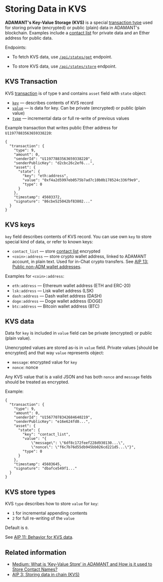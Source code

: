 # Storing Data in KVS

**ADAMANT's Key-Value Storage (KVS)** is a special [transaction type](https://github.com/Adamant-im/adamant/wiki/Transaction-Types#Type-9-Storing-data) used for storing private (encrypted) or public (plain) data in ADAMANT's blockchain. Examples include a [contact list](https://github.com/Adamant-im/adamant/wiki/Working-with-Contact-List) for private data and an Ether address for public data.

Endpoints:

- To fetch KVS data, use [`/api/states/get`](https://github.com/Adamant-im/adamant/wiki/API-Specification#get-states) endpoint.

- To store KVS data, use [`/api/states/store`](https://github.com/Adamant-im/adamant/wiki/API-Specification#register-store-in-kvs-transaction) endpoint.

## KVS Transaction

KVS [transaction](https://github.com/Adamant-im/adamant/wiki/API-Specification#Get-List-of-Transactions) is of type `9` and contains `asset` field with `state` object:

- [`key`](#kvs-keys) — describes contents of KVS record
- [`value`](#kvs-data) — is data for key. Can be private (encrypted) or public (plain value)
- [`type`](#kvs-store-types) — incremental data or full re-write of previous values

Example transaction that writes public Ether address for `U11977883563659338220`:

```json{3,7-13}
{
  "transaction": {
    "type": 9,
    "amount": 0,
    "senderId": "U11977883563659338220",
    "senderPublicKey": "d2cbc26c2ef6...",
    "asset": {
      "state": {
        "key": "eth:address",
        "value": "0xf4a2d5997eb0575b7ad7c10b0b178524c336f9e9",
        "type": 0
      }
    },
    "timestamp": 45603372,
    "signature": "86cbe525042bf83802..."
  }
}
```

## KVS keys

`key` field describes contents of KVS record. You can use own `key` to store special kind of data, or refer to known keys:

- `contact_list` — store [contact list](https://github.com/Adamant-im/adamant/wiki/Working-with-Contact-List) encrypted
- `<coin>:address` — store crypto wallet address, linked to ADAMANT account, in plain text. Used for in-Chat crypto transfers. See [AIP 13: Public non-ADM wallet addresses](https://aips.adamant.im/AIPS/aip-13).

Examples for `<coin>:address`:

- `eth:address` — Ethereum wallet address (ETH and ERC-20)
- `lsk:address` — Lisk wallet address (LSK)
- `dash:address` — Dash wallet address (DASH)
- `doge:address` — Doge wallet address (DOGE)
- `btc:address` — Bitcoin wallet address (BTC)

## KVS data

Data for `key` is included in `value` field can be private (encrypted) or public (plain value).

Unencrypted values are stored as-is in `value` field. Private values [should be encrypted] and that way `value` represents object:

- `message`: encrypted value for `key`
- `nonce`: nonce

Any KVS value that is a valid JSON and has both `nonce` and `message` fields should be treated as encrypted.

Example:

```json{3,7-15}
{
  "transaction": {
    "type": 9,
    "amount": 0,
    "senderId": "U15677078342684640219",
    "senderPublicKey": "e16e624fd0...",
    "asset": {
      "state": {
        "key": "contact_list",
        "value": "{
            \"message\": \"6df8c172feef228d930130...\",
            \"nonce\": \"f6c7b76d55db945bb026cd221d5...\"}",
        "type": 0
      }
    },
    "timestamp": 45603645,
    "signature": "dbafce549f1..."
  }
}
```

## KVS store types

KVS `type` describes how to store `value` for `key`:

- `1` for incremental appending contents
- `2` for full re-writing of the `value`

Default is `0`.

See [AIP 11: Behavior for KVS data](https://aips.adamant.im/AIPS/aip-11).

## Related information

- [Medium: What is ‘Key-Value Store’ in ADAMANT and How is it used to Store Contact Names?](https://medium.com/adamant-im/what-is-key-value-store-in-adamant-and-how-is-it-used-to-store-contact-names-4ee5f82ab77f)
- [AIP 3: Storing data in chain (KVS)](https://aips.adamant.im/AIPS/aip-3)
